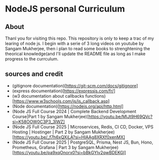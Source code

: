 # NodeJS personal Curriculum

## About

Thanl you for visiting this repo.
This repository is only to keep a trac of my learing of node js. I begin with a serie of 3 long videos on youtube by Sangam Mukherjee, then i plan to read some books to strenghtening the theorical knowledge(and I'll update the README file as long as I make progress to the currculum.

## sources and credit

* (gitignore documentation)[https://git-scm.com/docs/gitignore]
* (express documentation)[https://expressjs.com/fr/]
* (w3 documentation about callbacks functions)[https://www.w3schools.com/js/js_callback.asp]
* (Node documentation)[https://nodejs.org/api/http.html]
* (Node JS Full Course 2024 | Complete Backend Development Course|Part 1 by Sangam Mukherjee)[https://youtu.be/MIJt9H69QVc?si=K58OOW0C3P3_3lWZ]
* (Node JS Full Course 2025 | Microservices, Redis, CI CD, Docker, VPS Hosting | Hostinger | Part 2 by Sangam Mukherjee)[https://youtu.be/_f7h6xQXiLA?si=HIAAg8XRXf0xenMX]
* (Node JS Full Course 2025 | PostgreSQL, Prisma, Nest JS, Bun, Hono, Prometheus, Grafana | Part 3 by Sangam Mukherjee)[https://youtu.be/pa9xqOnorx0?si=bBkGYlv2qwBDEKGl]
